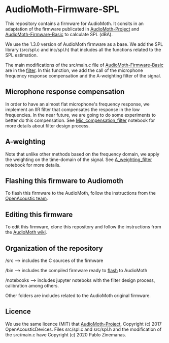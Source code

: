 # AudioMoth-Firmware-SPL
This repository contains a firmware for AudioMoth. It consits in an adaptation of the firmware publicated in [AudioMoth-Project](https://github.com/OpenAcousticDevices/AudioMoth-Project) and [AudioMoth-Firmware-Basic](https://github.com/OpenAcousticDevices/AudioMoth-Firmware-Basic) to calculate SPL (dBA). 

We use the 1.3.0 version of AudioMoth firmware as a base. We add the SPL library (src/spl.c and inc/spl.h) that includes all the functions related to the SPL estimation. 

The main modifications of the src/main.c file of [AudioMoth-Firmware-Basic](https://github.com/OpenAcousticDevices/AudioMoth-Firmware-Basic) are in the [filter](https://github.com/OpenAcousticDevices/AudioMoth-Firmware-Basic/blob/master/main.c#L609). In this function, we add the call of the microphone frequency response compensation and the A-weighting filter of the signal. 

## Microphone response compensation
In order to have an almost flat microphone's frequency response, we implement an IIR filter that compensates the response in the low frequencies. In the near future, we are going to do some experiments to better do this compensation. See [Mic_compensation_filter](https://github.com/pzinemanas/AudioMoth-Firmware-SPL/blob/master/notebooks/Mic_compensation_filter.ipynb) notebook for more details about filter design process.

## A-weighting

Note that unlike other methods based on the frequency domain, we apply the weighting on the time-domain of the signal. See [A_weighting_filter](https://github.com/pzinemanas/AudioMoth-Firmware-SPL/blob/master/notebooks/A_weighting_filter.ipynb) notebook for more details.

## Flashing this firmware to Audiomoth
To flash this firmware to the AudioMoth, follow the instructions from the [OpenAcoustic team](https://github.com/OpenAcousticDevices/Flash). 

## Editing this firmware
To edit this firmware, clone this repository and follow the instructions from the [AudioMoth wiki](https://github.com/OpenAcousticDevices/AudioMoth-Project/wiki/AudioMoth). 

## Organization of the repository

/src --> includes the C sources of the firmware

/bin --> includes the compiled firmware ready to [flash](https://github.com/OpenAcousticDevices/Flash) to AudioMoth

/notebooks --> includes jupyter noteboks with the filter design process, calibration among others.

Other folders are includes related to the AudioMoth original firmware.

## Licence
We use the same licence (MIT) that [AudioMoth-Project](https://github.com/OpenAcousticDevices/AudioMoth-Project), Copyright (c) 2017 OpenAcousticDevices. Files src/spl.c and src/spl.h and the modification of the src/main.c have Copyright (c) 2020 Pablo Zinemanas.

